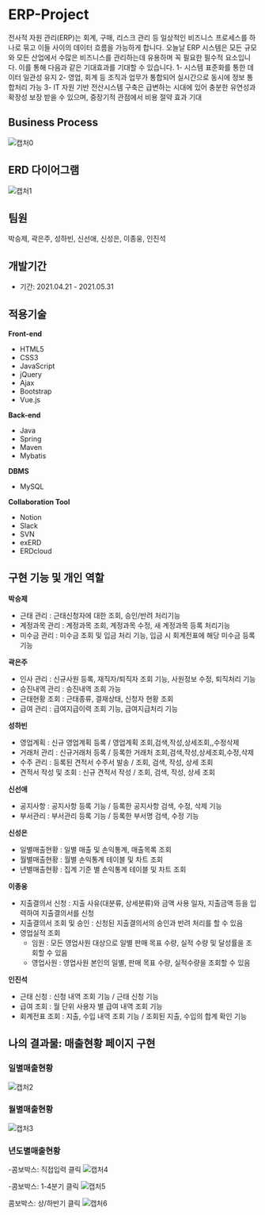# ERP-Project

전사적 자원 관리(ERP)는 회계, 구매, 리스크 관리 등 일상적인 비즈니스 프로세스를 하나로 묶고 이들 사이의 데이터 흐름을 가능하게 합니다. 오늘날 ERP 시스템은 모든 규모와 모든 산업에서 수많은 비즈니스를 관리하는데 유용하며 꼭 필요한 필수적 요소입니다. 이를 통해 다음과 같은 기대효과를 기대할 수 있습니다.
  1- 시스템 표준화를 통한 데이터 일관성 유지
  2- 영업, 회계 등 조직과 업무가 통합되어 실시간으로 동시에 정보 통합처리 가능
  3- IT 자원 기반 전산시스템 구축은 급변하는 시대에 있어 충분한 유연성과 확장성 보장 받을 수 있으며, 중장기적 관점에서 비용 절약 효과 기대


## Business Process
![캡처0](https://user-images.githubusercontent.com/68997381/120416642-73ca1180-c398-11eb-81a4-b38165f52d3b.PNG)


## ERD 다이어그램
![캡처1](https://user-images.githubusercontent.com/68997381/120416671-7cbae300-c398-11eb-8baf-fe1ab563d8be.PNG)


## 팀원

박승제, 곽은주, 성하빈, 신선애, 신성은, 이종웅, 인진석

## 개발기간 

- 기간: 2021.04.21 - 2021.05.31

## 적용기술

**Front-end**
- HTML5
- CSS3
- JavaScript
- jQuery
- Ajax
- Bootstrap
- Vue.js

**Back-end** 
- Java
- Spring
- Maven 
- Mybatis

**DBMS**
- MySQL

**Collaboration Tool**
- Notion
- Slack
- SVN
- exERD
- ERDcloud

## 구현 기능 및 개인 역할

**박승제**

- 근태 관리 : 근태신청자에 대한 조회, 승인/반려 처리기능
- 계정과목 관리 : 계정과목 조회, 계정과목 수정, 새 계정과목 등록 처리기능
- 미수금 관리 : 미수금 조회 및 입금 처리 기능, 입금 시 회계전표에 해당 미수금 등록 기능

**곽은주** 

- 인사 관리 : 신규사원 등록, 재직자/퇴직자 조회 기능, 사원정보 수정, 퇴직처리 기능
- 승진내역 관리 : 승진내역 조회 가능
- 근태현황 조회 : 근태종류, 결재상태, 신청자 현황 조회
- 급여 관리 : 급여지급이력 조회 기능, 급여지급처리 기능

**성하빈**

- 영업계획 : 신규 영업계획 등록 / 영업계획 조회,검색,작성,상세조회,,수정삭제
- 거래처 관리 : 신규거래처 등록 / 등록한 거래처 조회,검색,작성,상세조회,수정,삭제
- 수주 관리 : 등록된 견적서 수주서 발송 / 조회, 검색, 작성, 상세 조회
- 견적서 작성 및 조회 : 신규 견적서 작성 / 조회, 검색, 작성, 상세 조회

**신선애**

- 공지사항 : 공지사항 등록 기능 / 등록한 공지사항 검색, 수정, 삭제 기능
- 부서관리 : 부서관리 등록 기능 / 등록한 부서명 검색, 수정 기능

**신성은**

- 일별매출현황 : 일별 매출 및 손익통계, 매출목록 조회
- 월별매출현황 : 월별 손익통계 테이블 및 차트 조회
- 년별매출현황 : 집계 기준 별 손익통계 테이블 및 차트 조회

**이종웅**

- 지출결의서 신청 : 지출 사유(대분류, 상세분류)와 금액 사용 일자, 지출금액 등을 입력하여 지출결의서를 신청
- 지출결의서 조회 및 승인 : 신청된 지출결의서의 승인과 반려 처리를 할 수 있음
- 영업실적 조회
  - 임원 : 모든 영업사원 대상으로 일별 판매 목표 수량, 실적 수량 및 달성률을 조회할 수 있음
  - 영업사원 : 영업사원 본인의 일별, 판매 목표 수량, 실적수량을 조회할 수 있음

**인진석**

- 근태 신청 : 신청 내역 조회 기능 / 근태 신청 기능
- 급여 조회 : 월 단위 사용자 별 급여 내역 조회 기능
- 회계전표 조회 : 지출, 수입 내역 조회 기능 / 조회된 지출, 수입의 합계 확인 기능


## 나의 결과물: 매출현황 페이지 구현
### 일별매출현황
![캡처2](https://user-images.githubusercontent.com/68997381/120417996-c0aee780-c39a-11eb-8dc0-33c00ae6f19f.PNG)


### 월별매출현황
![캡처3](https://user-images.githubusercontent.com/68997381/120418040-d0c6c700-c39a-11eb-8775-d34ab7f25a23.PNG)


### 년도별매출현황
-콤보박스: 직접입력 클릭
![캡처4](https://user-images.githubusercontent.com/68997381/120418075-db815c00-c39a-11eb-8feb-0542ce9e0e5b.PNG)


-콤보박스: 1-4분기 클릭
![캡처5](https://user-images.githubusercontent.com/68997381/120418084-dd4b1f80-c39a-11eb-8d4f-d61c127bda3e.PNG)


콤보박스: 상/하반기 클릭
![캡처6](https://user-images.githubusercontent.com/68997381/120418088-df14e300-c39a-11eb-99a7-c04ccce41f10.PNG)





